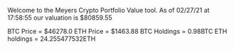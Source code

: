 Welcome to the Meyers Crypto Portfolio Value tool. 
As of 02/27/21 at 17:58:55 our valuation is $80859.55 

BTC Price = $46278.0
 ETH Price = $1463.88
BTC Holdings = 0.98BTC
 ETH holdings = 24.255477532ETH 
